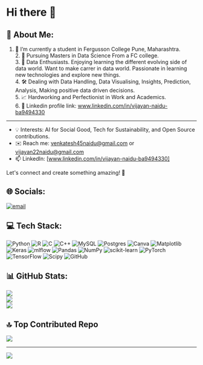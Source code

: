# Hi there 👋
## 💫 About Me:<br>
1. 🧠 I’m currently a student in Fergusson College Pune, Maharashtra.<br> 2. 🦾 Pursuing Masters in Data Science From a FC college.<br>  3. 🥇 Data Enthusiasts. Enjoying learning the different evolving side of data world. Want to make carrer in data world. Passionate in learning new technologies and explore new things.<br>  4. 🛠 Dealing with Data Handling, Data Visualising, Insights, Prediction, Analysis, Making positive data driven decisions.<br>  5. 📈 Hardworking and Perfectionist in Work and Academics.<br>  6. 🎯 Linkedin profile link: www.linkedin.com/in/vijayan-naidu-ba9494330  

------------------------------------------------------------------------------------------------------------------------

- 💡 Interests: AI for Social Good, Tech for Sustainability, and Open Source contributions.
- ✉️ Reach me: [venkatesh45naidu@gmail.com](mailto:venkatesh45naidu@gmail.com) or [vijayan22naidu@gmail.com](mailto:vijayan22naidu@gmail.com)
- 📫 LinkedIn: [www.linkedin.com/in/vijayan-naidu-ba9494330]

Let's connect and create something amazing! 🚀

## 🌐 Socials:
[![email](https://img.shields.io/badge/Email-D14836?logo=gmail&logoColor=white)](mailto:venkatesh45naidu@gmail.com) 

## 💻 Tech Stack:
![Python](https://img.shields.io/badge/python-3670A0?style=flat&logo=python&logoColor=ffdd54) ![R](https://img.shields.io/badge/r-%23276DC3.svg?style=flat&logo=r&logoColor=white) ![C](https://img.shields.io/badge/c-%2300599C.svg?style=flat&logo=c&logoColor=white) ![C++](https://img.shields.io/badge/c++-%2300599C.svg?style=flat&logo=c%2B%2B&logoColor=white) ![MySQL](https://img.shields.io/badge/mysql-4479A1.svg?style=flat&logo=mysql&logoColor=white) ![Postgres](https://img.shields.io/badge/postgres-%23316192.svg?style=flat&logo=postgresql&logoColor=white) ![Canva](https://img.shields.io/badge/Canva-%2300C4CC.svg?style=flat&logo=Canva&logoColor=white) ![Matplotlib](https://img.shields.io/badge/Matplotlib-%23ffffff.svg?style=flat&logo=Matplotlib&logoColor=black) ![Keras](https://img.shields.io/badge/Keras-%23D00000.svg?style=flat&logo=Keras&logoColor=white) ![mlflow](https://img.shields.io/badge/mlflow-%23d9ead3.svg?style=flat&logo=numpy&logoColor=blue) ![Pandas](https://img.shields.io/badge/pandas-%23150458.svg?style=flat&logo=pandas&logoColor=white) ![NumPy](https://img.shields.io/badge/numpy-%23013243.svg?style=flat&logo=numpy&logoColor=white) ![scikit-learn](https://img.shields.io/badge/scikit--learn-%23F7931E.svg?style=flat&logo=scikit-learn&logoColor=white) ![PyTorch](https://img.shields.io/badge/PyTorch-%23EE4C2C.svg?style=flat&logo=PyTorch&logoColor=white) ![TensorFlow](https://img.shields.io/badge/TensorFlow-%23FF6F00.svg?style=flat&logo=TensorFlow&logoColor=white) ![Scipy](https://img.shields.io/badge/SciPy-%230C55A5.svg?style=flat&logo=scipy&logoColor=%white) ![GitHub](https://img.shields.io/badge/github-%23121011.svg?style=flat&logo=github&logoColor=white)

## 📊 GitHub Stats:
![](https://github-readme-stats.vercel.app/api?username=vj220803&theme=nord&hide_border=true&include_all_commits=false&count_private=false)<br/>
![](https://nirzak-streak-stats.vercel.app/?user=vj220803&theme=nord&hide_border=true)<br/>
![](https://github-readme-stats.vercel.app/api/top-langs/?username=vj220803&theme=nord&hide_border=true&include_all_commits=false&count_private=false&layout=compact)

## 🔝 Top Contributed Repo
![](https://github-contributor-stats.vercel.app/api?username=vj220803&limit=5&theme=dark&combine_all_yearly_contributions=true)

---
[![](https://visitcount.itsvg.in/api?id=vj220803&icon=0&color=0)](https://visitcount.itsvg.in)

<!-- Proudly created with GPRM ( https://gprm.itsvg.in ) -->
